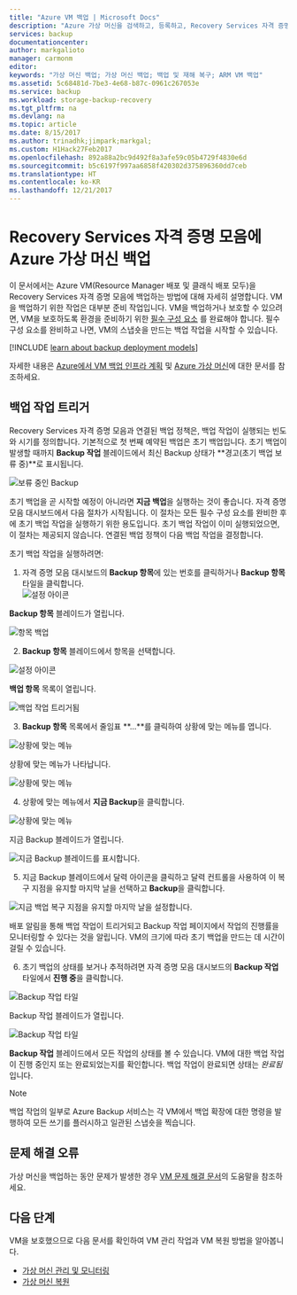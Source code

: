 ```yaml
---
title: "Azure VM 백업 | Microsoft Docs"
description: "Azure 가상 머신을 검색하고, 등록하고, Recovery Services 자격 증명 모음에 백업합니다."
services: backup
documentationcenter: 
author: markgalioto
manager: carmonm
editor: 
keywords: "가상 머신 백업; 가상 머신 백업; 백업 및 재해 복구; ARM VM 백업"
ms.assetid: 5c68481d-7be3-4e68-b87c-0961c267053e
ms.service: backup
ms.workload: storage-backup-recovery
ms.tgt_pltfrm: na
ms.devlang: na
ms.topic: article
ms.date: 8/15/2017
ms.author: trinadhk;jimpark;markgal;
ms.custom: H1Hack27Feb2017
ms.openlocfilehash: 892a88a2bc9d492f8a3afe59c05b4729f4830e6d
ms.sourcegitcommit: b5c6197f997aa6858f420302d375896360dd7ceb
ms.translationtype: HT
ms.contentlocale: ko-KR
ms.lasthandoff: 12/21/2017
---
```

# <a name="back-up-azure-virtual-machines-to-a-recovery-services-vault"></a>Recovery Services 자격 증명 모음에 Azure 가상 머신 백업

이 문서에서는 Azure VM(Resource Manager 배포 및 클래식 배포 모두)을 Recovery Services 자격 증명 모음에 백업하는 방법에 대해 자세히 설명합니다. VM을 백업하기 위한 작업은 대부분 준비 작업입니다. VM을 백업하거나 보호할 수 있으려면, VM을 보호하도록 환경을 준비하기 위한 [필수 구성 요소](backup-azure-arm-vms-prepare.md) 를 완료해야 합니다. 필수 구성 요소를 완비하고 나면, VM의 스냅숏을 만드는 백업 작업을 시작할 수 있습니다.


[!INCLUDE [learn about backup deployment models](../../includes/backup-deployment-models.md)]

자세한 내용은 [Azure에서 VM 백업 인프라 계획](backup-azure-vms-introduction.md) 및 [Azure 가상 머신](https://azure.microsoft.com/documentation/services/virtual-machines/)에 대한 문서를 참조하세요.

## <a name="triggering-the-backup-job"></a>백업 작업 트리거
Recovery Services 자격 증명 모음과 연결된 백업 정책은, 백업 작업이 실행되는 빈도와 시기를 정의합니다. 기본적으로 첫 번째 예약된 백업은 초기 백업입니다. 초기 백업이 발생할 때까지 **Backup 작업** 블레이드에서 최신 Backup 상태가 **경고(초기 백업 보류 중)**로 표시됩니다.

![보류 중인 Backup](./media/backup-azure-vms-first-look-arm/initial-backup-not-run.png)

초기 백업을 곧 시작할 예정이 아니라면 **지금 백업**을 실행하는 것이 좋습니다. 자격 증명 모음 대시보드에서 다음 절차가 시작됩니다. 이 절차는 모든 필수 구성 요소를 완비한 후에 초기 백업 작업을 실행하기 위한 용도입니다. 초기 백업 작업이 이미 실행되었으면, 이 절차는 제공되지 않습니다. 연결된 백업 정책이 다음 백업 작업을 결정합니다.  

초기 백업 작업을 실행하려면:

1. 자격 증명 모음 대시보드의 **Backup 항목**에 있는 번호를 클릭하거나 **Backup 항목** 타일을 클릭합니다. <br/>
  ![설정 아이콘](./media/backup-azure-vms-first-look-arm/rs-vault-config-vm-back-up-now-1.png)

  **Backup 항목** 블레이드가 열립니다.

  ![항목 백업](./media/backup-azure-vms-first-look-arm/back-up-items-list.png)

2. **Backup 항목** 블레이드에서 항목을 선택합니다.

  ![설정 아이콘](./media/backup-azure-vms-first-look-arm/back-up-items-list-selected.png)

  **백업 항목** 목록이 열립니다. <br/>

  ![백업 작업 트리거됨](./media/backup-azure-vms-first-look-arm/backup-items-not-run.png)

3. **Backup 항목** 목록에서 줄임표 **...**를 클릭하여 상황에 맞는 메뉴를 엽니다.

  ![상황에 맞는 메뉴](./media/backup-azure-vms-first-look-arm/context-menu.png)

  상황에 맞는 메뉴가 나타납니다.

  ![상황에 맞는 메뉴](./media/backup-azure-vms-first-look-arm/context-menu-small.png)

4. 상황에 맞는 메뉴에서 **지금 Backup**을 클릭합니다.

  ![상황에 맞는 메뉴](./media/backup-azure-vms-first-look-arm/context-menu-small-backup-now.png)

  지금 Backup 블레이드가 열립니다.

  ![지금 Backup 블레이드를 표시합니다.](./media/backup-azure-vms-first-look-arm/backup-now-blade-short.png)

5. 지금 Backup 블레이드에서 달력 아이콘을 클릭하고 달력 컨트롤을 사용하여 이 복구 지점을 유지할 마지막 날을 선택하고 **Backup**을 클릭합니다.

  ![지금 백업 복구 지점을 유지할 마지막 날을 설정합니다.](./media/backup-azure-vms-first-look-arm/backup-now-blade-calendar.png)

  배포 알림을 통해 백업 작업이 트리거되고 Backup 작업 페이지에서 작업의 진행률을 모니터링할 수 있다는 것을 알립니다. VM의 크기에 따라 초기 백업을 만드는 데 시간이 걸릴 수 있습니다.

6. 초기 백업의 상태를 보거나 추적하려면 자격 증명 모음 대시보드의 **Backup 작업** 타일에서 **진행 중**을 클릭합니다.

  ![Backup 작업 타일](./media/backup-azure-vms-first-look-arm/open-backup-jobs-1.png)

  Backup 작업 블레이드가 열립니다.

  ![Backup 작업 타일](./media/backup-azure-vms-first-look-arm/backup-jobs-in-jobs-view-1.png)

  **Backup 작업** 블레이드에서 모든 작업의 상태를 볼 수 있습니다. VM에 대한 백업 작업이 진행 중인지 또는 완료되었는지를 확인합니다. 백업 작업이 완료되면 상태는 *완료됨*입니다.

  > [!NOTE]
  > 백업 작업의 일부로 Azure Backup 서비스는 각 VM에서 백업 확장에 대한 명령을 발행하여 모든 쓰기를 플러시하고 일관된 스냅숏을 찍습니다.
  >
  >

## <a name="troubleshooting-errors"></a>문제 해결 오류
가상 머신을 백업하는 동안 문제가 발생한 경우 [VM 문제 해결 문서](backup-azure-vms-troubleshoot.md)의 도움말을 참조하세요.

## <a name="next-steps"></a>다음 단계
VM을 보호했으므로 다음 문서를 확인하여 VM 관리 작업과 VM 복원 방법을 알아봅니다.

* [가상 머신 관리 및 모니터링](backup-azure-manage-vms.md)
* [가상 머신 복원](backup-azure-arm-restore-vms.md)
